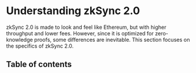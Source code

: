 # Understanding zkSync 2.0

zkSync 2.0 is made to look and feel like Ethereum, but with higher throughput and lower fees. However, since it is optimized for zero-knowledge proofs, some differences are inevitable. This section focuses on the specifics of zkSync 2.0.

## Table of contents

<!-- - [2.0 Overview](./overview.md)
- [Contract instantiation](./contracts.md)
- [Block numbers and time](./blocks-and-time.md)
- [Web3 API](./web3.md)
- [Handling of ETH and tokens](./handling-of-eth.md)
- [Fee model](./fee-model.md)
- [Transaction types](./tx-types.md)
- [Confirmations and finality](./confirmation-and-finality.md)
- [Current limitations](./temp-limits.md)
- [Decentralization roadmap](./decentralization-roadmap.md)
- [L1/L2 Interoperability](./l1-l2-interop.md)
- [Bridging funds](./bridging-funds.md) -->
